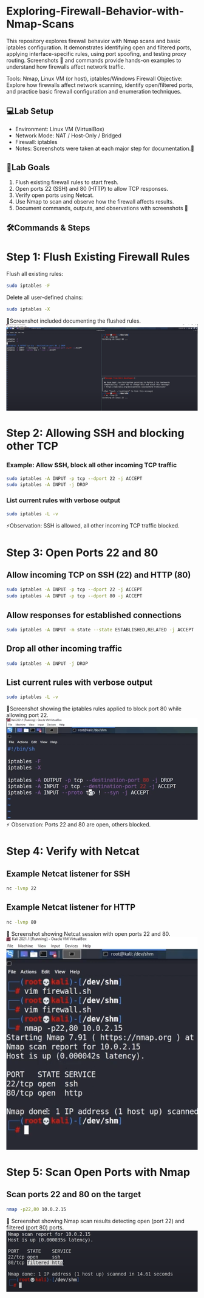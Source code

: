 # Exploring-Firewall-Behavior-with-Nmap-Scans
This repository explores firewall behavior with Nmap scans and basic iptables configuration. It demonstrates identifying open and filtered ports, applying interface-specific rules, using port spoofing, and testing proxy routing. Screenshots 📸 and commands provide hands-on examples to understand how firewalls affect network traffic.

Tools: Nmap, Linux VM (or host), iptables/Windows Firewall Objective: Explore how firewalls affect network scanning, identify open/filtered ports, and practice basic firewall configuration and enumeration techniques.

## 💻Lab Setup
* Environment: Linux VM (VirtualBox)
* Network Mode: NAT / Host-Only / Bridged
* Firewall: iptables
* Notes: Screenshots were taken at each major step for documentation.📸

## 🎯Lab Goals
1. Flush existing firewall rules to start fresh.
2. Open ports 22 (SSH) and 80 (HTTP) to allow TCP responses.
3. Verify open ports using Netcat.
4. Use Nmap to scan and observe how the firewall affects results.
5. Document commands, outputs, and observations with screenshots 📸


## 🛠Commands & Steps

# Step 1: Flush Existing Firewall Rules

Flush all existing rules:  
```bash
sudo iptables -F
```

Delete all user-defined chains:
```bash
sudo iptables -X
```
📸Screenshot included documenting the flushed rules.
![Flushed Rules](flushed_rules.png)

# Step 2: Allowing SSH and blocking other TCP
### Example: Allow SSH, block all other incoming TCP traffic

```bash
sudo iptables -A INPUT -p tcp --dport 22 -j ACCEPT
sudo iptables -A INPUT -j DROP
```

### List current rules with verbose output
```bash
sudo iptables -L -v
```
⚡Observation: SSH is allowed, all other incoming TCP traffic blocked.

# Step 3: Open Ports 22 and 80

## Allow incoming TCP on SSH (22) and HTTP (80)
```bash
sudo iptables -A INPUT -p tcp --dport 22 -j ACCEPT
sudo iptables -A INPUT -p tcp --dport 80 -j ACCEPT
```
## Allow responses for established connections
```bash
sudo iptables -A INPUT -m state --state ESTABLISHED,RELATED -j ACCEPT
```
## Drop all other incoming traffic
```bash
sudo iptables -A INPUT -j DROP
```
## List current rules with verbose output
```bash
sudo iptables -L -v
```
📸Screenshot showing the iptables rules applied to block port 80 while allowing port 22.
![IPTables Block Port 80](iptables_block_80.png)
⚡ Observation: Ports 22 and 80 are open, others blocked.

# Step 4: Verify with Netcat

## Example Netcat listener for SSH
```bash
nc -lvnp 22
```
## Example Netcat listener for HTTP
```bash
nc -lvnp 80
```
📸 Screenshot showing Netcat session with open ports 22 and 80.
![Netcat Open Ports](netcat_open_ports.png)

# Step 5: Scan Open Ports with Nmap

## Scan ports 22 and 80 on the target
```bash
nmap -p22,80 10.0.2.15
```
📸 Screenshot showing Nmap scan results detecting open (port 22) and filtered (port 80) ports.
![Nmap Open & Filtered Ports](nmap_open_filtered_ports.png)
